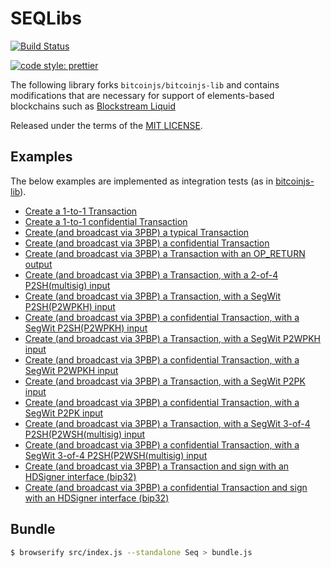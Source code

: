 # SEQLibs

[![Build Status](https://travis-ci.org/vulpemventures/liquidjs-lib.svg?branch=master)](https://travis-ci.org/vulpemventures/liquidjs-lib)

[![code style: prettier](https://img.shields.io/badge/code_style-prettier-ff69b4.svg?style=flat-square)](https://github.com/prettier/prettier)

The following library forks `bitcoinjs/bitcoinjs-lib` and contains modifications that are necessary for support of elements-based blockchains such as [Blockstream Liquid](https://blockstream.com/liquid)

Released under the terms of the [MIT LICENSE](LICENSE).

## Examples

The below examples are implemented as integration tests (as in [bitcoinjs-lib](https://github.com/bitcoinjs/bitcoinjs-lib#examples)).

- [Create a 1-to-1 Transaction](./test/integration/transaction.spec.ts#L29)
- [Create a 1-to-1 confidential Transaction](./test/integration/transaction.spec.ts#L113)
- [Create (and broadcast via 3PBP) a typical Transaction](./test/integration/transaction.spec.ts#L381)
- [Create (and broadcast via 3PBP) a confidential Transaction](./test/integration/transaction.spec.ts#L470)
- [Create (and broadcast via 3PBP) a Transaction with an OP_RETURN output](./test/integration/transaction.spec.ts#L530)
- [Create (and broadcast via 3PBP) a Transaction, with a 2-of-4 P2SH(multisig) input](./test/integration/transaction.spec.ts#L569)
- [Create (and broadcast via 3PBP) a Transaction, with a SegWit P2SH(P2WPKH) input](./test/integration/transaction.spec.ts#L623)
- [Create (and broadcast via 3PBP) a confidential Transaction, with a SegWit P2SH(P2WPKH) input](./test/integration/transaction.spec.ts#L665)
- [Create (and broadcast via 3PBP) a Transaction, with a SegWit P2WPKH input](./test/integration/transaction.spec.ts#L781)
- [Create (and broadcast via 3PBP) a confidential Transaction, with a SegWit P2WPKH input](./test/integration/transaction.spec.ts#L781)
- [Create (and broadcast via 3PBP) a Transaction, with a SegWit P2PK input](./test/integration/transaction.spec.ts#L933)
- [Create (and broadcast via 3PBP) a confidential Transaction, with a SegWit P2PK input](./test/integration/transaction.spec.ts#L979)
- [Create (and broadcast via 3PBP) a Transaction, with a SegWit 3-of-4 P2SH(P2WSH(multisig) input](./test/integration/transaction.spec.ts#L1100)
- [Create (and broadcast via 3PBP) a confidential Transaction, with a SegWit 3-of-4 P2SH(P2WSH(multisig) input](./test/integration/transaction.spec.ts#L1160)
- [Create (and broadcast via 3PBP) a Transaction and sign with an HDSigner interface (bip32)](./test/integration/transaction.spec.ts#L1385)
- [Create (and broadcast via 3PBP) a confidential Transaction and sign with an HDSigner interface (bip32)](./test/integration/transaction.spec.ts#L1454)

## Bundle

```sh
$ browserify src/index.js --standalone Seq > bundle.js
```
